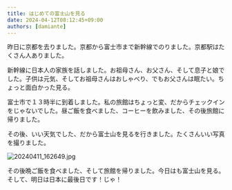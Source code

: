 ```yaml
---
title: はじめての富士山を見る
date: 2024-04-12T08:12:45+09:00
authors: [damiante]
---
```

昨日に京都を去りました。京都から富士市まで新幹線でのりました。京都駅はたくさん人ありました。

新幹線に日本人の家族を話しました。お祖母さん、お父さん、そして息子と娘でした。子供は元気、そしてお祖母さんはおしゃべり、でもお父さんは眠たい。ちょっと面白かった見る。

富士市で１３時半に到着しました。私の旅館はちょっと変、だからチェックインをじゃないでした。昼ご飯を食べました、コーヒーを飲みました、その後旅館に帰りました。

その後、いい天気でした、だから富士山を見るを行きました。たくさんいい写真を撮りました。

![20240411_162649.jpg](https://github.com/devhou-se/www-jp/assets/12438044/0c061aab-a611-4917-8722-a91645b7cf4b)

その後晩ご飯を食べました、そして旅館を帰りました。今日はも富士山を見る。そして、明日は日本に最後日です！じゃ！